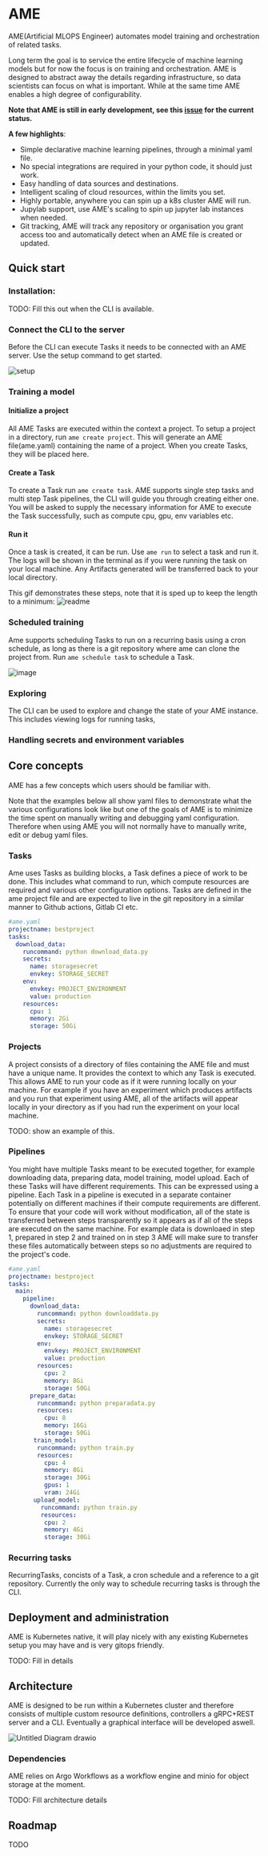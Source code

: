 # AME

AME(Artificial MLOPS Engineer) automates model training and orchestration of related tasks. 

Long term the goal is to service the entire lifecycle of machine learning models but for now the focus is on training and orchestration. AME is designed to abstract away the details regarding infrastructure, so data scientists can focus on what is important. While at the same time AME enables a high degree of configurability.

**Note that AME is still in early development, see this [issue](https://github.com/TeaInSpace/ame/issues/69) for the current status.**

**A few highlights**:
- Simple declarative machine learning pipelines, through a minimal yaml file.
- No special integrations are required in your python code, it should just work.
- Easy handling of data sources and destinations.
- Intelligent scaling of cloud resources, within the limits you set.
- Highly portable, anywhere you can spin up a k8s cluster AME will run.
- Jupylab support, use AME's scaling to spin up jupyter lab instances when needed.
- Git tracking, AME will track any repository or organisation you grant access too and automatically detect when an AME file is created or updated.

## Quick start

### Installation:

TODO: Fill this out when the CLI is available.

### Connect the CLI to the server

Before the CLI can execute Tasks it needs to be connected with an AME server. Use the setup command to get started.

![setup](https://user-images.githubusercontent.com/10332534/194759967-4b0d80b8-eab7-4350-9d23-5b02b51440d3.gif)

### Training a model

#### Initialize a project

All AME Tasks are executed within the context a project. To setup a project in a directory, run `ame create project`. This will generate
an AME file(ame.yaml) containing the name of a project. When you create Tasks, they will be placed here.

#### Create a Task

To create a Task run `ame create task`. AME supports single step tasks and multi step Task pipelines, the CLI will guide you through creating either one. You will be asked to supply the necessary information for AME to execute the Task successfully, such as compute cpu, gpu, env variables etc.

#### Run it

Once a task is created, it can be run. Use `ame run` to select a task and run it. The logs will be shown in the terminal as if you were running the task on your local machine. Any Artifacts generated will be transferred back to your local directory.

This gif demonstrates these steps, note that it is sped up to keep the length to a minimum:
![readme](https://user-images.githubusercontent.com/10332534/196032105-869531c3-ebea-44cf-9cee-e57f0546dcda.gif)


### Scheduled training

Ame supports scheduling Tasks to run on a recurring basis using a cron schedule, as long as there is a git repository where ame can clone the project from. Run `ame schedule task` to schedule a Task.

![image](https://user-images.githubusercontent.com/10332534/196032747-f5e65c1a-a183-491a-9512-7762df070349.png)

### Exploring

The CLI can be used to explore and change the state of your AME instance. This includes viewing logs for running tasks, 

### Handling secrets and environment variables


## Core concepts

AME has a few concepts which users should be familiar with.

Note that the examples below all show yaml files to demonstrate what the various configurations look like but one of the goals of AME is to minimize the time spent on manually writing and debugging yaml configuration. Therefore when using AME you will not normally have to manually write, edit or debug yaml files.

### Tasks

Ame uses Tasks as building blocks, a Task defines a piece of work to be done. This includes what command to run, which compute resources are required and various other configuration options. Tasks are defined in the ame project file and are expected to live in the git repository in a similar manner to Github actions, Gitlab CI etc.

```yaml
#ame.yaml
projectname: bestproject
tasks:
  download_data:
    runcommand: python download_data.py
    secrets:
      name: storagesecret
      envkey: STORAGE_SECRET
    env:
      envkey: PROJECT_ENVIRONMENT
      value: production
    resources:
      cpu: 1
      memory: 2Gi
      storage: 50Gi
```

### Projects
A project consists of a directory of files containing the AME file and must have a unique name. It provides the context to which any Task is executed. This allows AME to run your code as if it were running locally on your machine. For example if you have an experiment which produces artifacts and you run that experiment using AME, all of the artifacts will appear locally in your directory as if you had run the experiment on your local machine.

TODO: show an example of this.

### Pipelines

You might have multiple Tasks meant to be executed together, for example downloading data, preparing data, model training, model upload. Each of these Tasks will have different requirements. This can be expressed using a pipeline. Each Task in a pipeline is executed in a separate container potentially on different machines if their compute requirements are different. To ensure that your code will work without modification, all of the state is transferred between steps transparently so it appears as if all of the steps are executed on the same machine. For example data is downloaed in step 1, prepared in step 2 and trained on in step 3 AME will make sure to transfer these files automatically between steps so no adjustments are required to the project's code.

```yaml
#ame.yaml
projectname: bestproject
tasks:
  main:
    pipeline:
      download_data:
        runcommand: python downloaddata.py
        secrets:
          name: storagesecret
          envkey: STORAGE_SECRET
        env:
          envkey: PROJECT_ENVIRONMENT
          value: production
        resources:
          cpu: 2
          memory: 8Gi
          storage: 50Gi
      prepare_data:
        runcommand: python preparadata.py
        resources:
          cpu: 8
          memory: 16Gi
          storage: 50Gi
       train_model:
        runcommand: python train.py
        resources:
          cpu: 4
          memory: 8Gi
          storage: 30Gi
          gpus: 1
          vram: 24Gi
       upload_model:
         runcommand: python train.py
         resources:
          cpu: 2
          memory: 4Gi
          storage: 30Gi
```
### Recurring tasks

RecurringTasks, concists of a Task, a cron schedule and a reference to a git repository. Currently the only way to schedule recurring tasks is through the CLI.

## Deployment and administration

AME is Kubernetes native, it will play nicely with any existing Kubernetes setup you may have and is very gitops friendly.

TODO: Fill in details

## Architecture

AME is designed to be run within a Kubernetes cluster and therefore consists of multiple custom resource definitions, controllers a gRPC+REST server and a CLI.
Eventually a graphical interface will be developed aswell.

![Untitled Diagram drawio](https://user-images.githubusercontent.com/10332534/195980196-06fbf347-19a2-48eb-915d-44008bd606e7.png)

### Dependencies

AME relies on Argo Workflows as a workflow engine and minio for object storage at the moment.

TODO: Fill architecture details

## Roadmap

TODO
